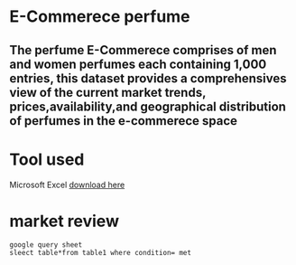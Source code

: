 # E-Commerece perfume
## The perfume E-Commerece comprises of men and women perfumes each containing 1,000 entries, this dataset provides a comprehensives view of the current market trends, prices,availability,and geographical distribution of perfumes in the e-commerece space

# Tool used 
Microsoft Excel [download here](http:\\microsoft.com)

 # market review
~~~
google query sheet
sleect table*from table1 where condition= met
~~~
